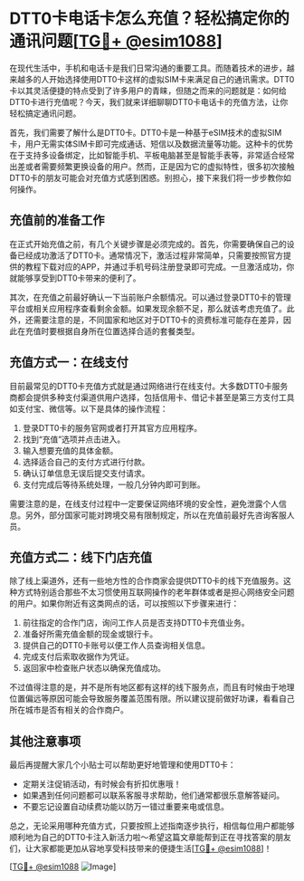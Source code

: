 # DTT0卡电话卡怎么充值？轻松搞定你的通讯问题[[TG💪+ @esim1088](https://t.me/s/esim1088)]

在现代生活中，手机和电话卡是我们日常沟通的重要工具。而随着技术的进步，越来越多的人开始选择使用DTT0卡这样的虚拟SIM卡来满足自己的通讯需求。DTT0卡以其灵活便捷的特点受到了许多用户的青睐，但随之而来的问题就是：如何给DTT0卡进行充值呢？今天，我们就来详细聊聊DTT0卡电话卡的充值方法，让你轻松搞定通讯问题。

首先，我们需要了解什么是DTT0卡。DTT0卡是一种基于eSIM技术的虚拟SIM卡，用户无需实体SIM卡即可完成通话、短信以及数据流量等功能。这种卡的优势在于支持多设备绑定，比如智能手机、平板电脑甚至是智能手表等，非常适合经常出差或者需要频繁更换设备的用户。然而，正是因为它的虚拟特性，很多初次接触DTT0卡的朋友可能会对充值方式感到困惑。别担心，接下来我们将一步步教你如何操作。

## 充值前的准备工作

在正式开始充值之前，有几个关键步骤是必须完成的。首先，你需要确保自己的设备已经成功激活了DTT0卡。通常情况下，激活过程非常简单，只需要按照官方提供的教程下载对应的APP，并通过手机号码注册登录即可完成。一旦激活成功，你就能够享受到DTT0卡带来的便利了。

其次，在充值之前最好确认一下当前账户余额情况。可以通过登录DTT0卡的管理平台或相关应用程序查看剩余金额。如果发现余额不足，那么就该考虑充值了。此外，还需要注意的是，不同国家和地区对于DTT0卡的资费标准可能存在差异，因此在充值时要根据自身所在位置选择合适的套餐类型。

## 充值方式一：在线支付

目前最常见的DTT0卡充值方式就是通过网络进行在线支付。大多数DTT0卡服务商都会提供多种支付渠道供用户选择，包括信用卡、借记卡甚至是第三方支付工具如支付宝、微信等。以下是具体的操作流程：

1. 登录DTT0卡的服务官网或者打开其官方应用程序。
2. 找到“充值”选项并点击进入。
3. 输入想要充值的具体金额。
4. 选择适合自己的支付方式进行付款。
5. 确认订单信息无误后提交支付请求。
6. 支付完成后等待系统处理，一般几分钟内即可到账。

需要注意的是，在线支付过程中一定要保证网络环境的安全性，避免泄露个人信息。另外，部分国家可能对跨境交易有限制规定，所以在充值前最好先咨询客服人员。

## 充值方式二：线下门店充值

除了线上渠道外，还有一些地方性的合作商家会提供DTT0卡的线下充值服务。这种方式特别适合那些不太习惯使用互联网操作的老年群体或者是担心网络安全问题的用户。如果你附近有这类网点的话，可以按照以下步骤来进行：

1. 前往指定的合作门店，询问工作人员是否支持DTT0卡充值业务。
2. 准备好所需充值金额的现金或银行卡。
3. 提供自己的DTT0卡账号以便工作人员查询相关信息。
4. 完成支付后索取收据作为凭证。
5. 返回家中检查账户状态以确保充值成功。

不过值得注意的是，并不是所有地区都有这样的线下服务点，而且有时候由于地理位置偏远等原因可能会导致服务覆盖范围有限。所以建议提前做好功课，看看自己所在城市是否有相关的合作商户。

## 其他注意事项

最后再提醒大家几个小贴士可以帮助更好地管理和使用DTT0卡：

- 定期关注促销活动，有时候会有折扣优惠哦！
- 如果遇到任何问题都可以联系客服寻求帮助，他们通常都很乐意解答疑问。
- 不要忘记设置自动续费功能以防万一错过重要来电或信息。

总之，无论采用哪种充值方式，只要按照上述指南逐步执行，相信每位用户都能够顺利地为自己的DTT0卡注入新活力啦～希望这篇文章能帮到正在寻找答案的朋友们，让大家都能更加从容地享受科技带来的便捷生活[[TG💪+ @esim1088](https://t.me/s/esim1088)]！

[[TG💪+ @esim1088](https://t.me/s/esim1088) ![Image](https://i.postimg.cc/4NQfJmqS/Snipaste-2025-05-13-00-14-12.png)]